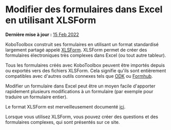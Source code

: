 # Modifier des formulaires dans Excel en utilisant XLSForm
**Dernière mise à jour :** <a href="https://github.com/kobotoolbox/docs/blob/511ea4cb3c698a4b45e7c2b4efd1af4e356e811f/source/edit_forms_excel.md" class="reference">15 Feb 2022</a>

KoboToolbox construit ses formulaires en utilisant un format standardisé largement partagé appelé
[XLSForm](http://xlsform.org/en/). XLSForm permet de créer des
formulaires électroniques très complexes dans Excel (ou tout autre tableur).

Tous les formulaires créés avec KoboToolbox peuvent être importés depuis ou exportés vers des
fichiers XLSForm. Cela signifie qu'ils sont entièrement compatibles avec d'autres outils connexes tels que
[ODK](https://opendatakit.org) ou [Formhub](https://formhub.org).

Modifier un formulaire dans Excel peut être un moyen facile d'apporter rapidement plusieurs modifications à un
formulaire (par exemple pour traduire un formulaire entier).

Le format XLSForm est merveilleusement documenté [ici](http://xlsform.org/en/).

Lorsque vous utilisez XLSForm, vous pouvez créer des questions et des formulaires complexes, qui sont
présentés sur ce site.